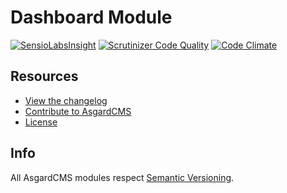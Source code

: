 # Dashboard Module

[![SensioLabsInsight](https://insight.sensiolabs.com/projects/3616f9d8-1e5c-46c6-9058-13e916851254/mini.png)](https://insight.sensiolabs.com/projects/3616f9d8-1e5c-46c6-9058-13e916851254)
[![Scrutinizer Code Quality](https://scrutinizer-ci.com/g/AsgardCms/Dashboard/badges/quality-score.png?b=master)](https://scrutinizer-ci.com/g/AsgardCms/Dashboard/?branch=master)
[![Code Climate](https://codeclimate.com/github/AsgardCms/Dashboard/badges/gpa.svg)](https://codeclimate.com/github/AsgardCms/Dashboard)


## Resources

- [View the changelog](CHANGELOG.md)
- [Contribute to AsgardCMS](CONTRIBUTING.md)
- [License](LICENSE.md)


## Info

All AsgardCMS modules respect [Semantic Versioning](http://semver.org/).